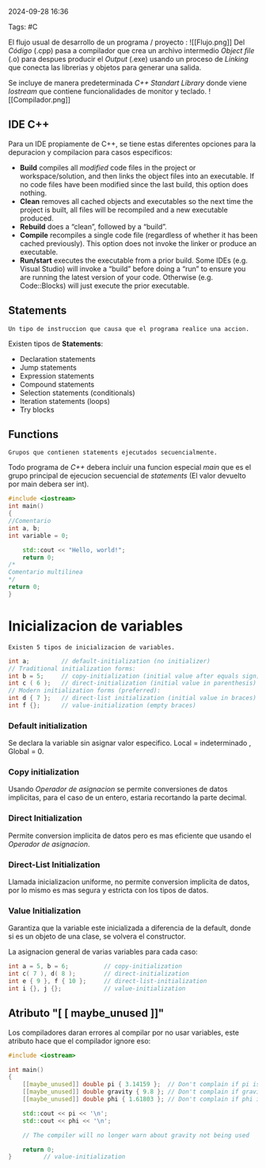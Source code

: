 2024-09-28 16:36

Tags: #C

El flujo usual de desarrollo de un programa / proyecto : 
![[Flujo.png]]
Del _Código_ (.cpp) pasa a compilador que crea un archivo intermedio _Object file_ (.o) para despues producir el _Output_ (.exe) usando un proceso de _Linking_ que conecta las librerias y objetos para generar una salida.

Se incluye de manera predeterminada _C++ Standart Library_ donde viene _Iostream_ que contiene funcionalidades de monitor y teclado.
![[Compilador.png]]
## IDE C++

Para un IDE propiamente de C++, se tiene estas diferentes opciones para la depuracion y compilacion para casos especificos:
- **Build** compiles all _modified_ code files in the project or workspace/solution, and then links the object files into an executable. If no code files have been modified since the last build, this option does nothing.
- **Clean** removes all cached objects and executables so the next time the project is built, all files will be recompiled and a new executable produced.
- **Rebuild** does a “clean”, followed by a “build”.
- **Compile** recompiles a single code file (regardless of whether it has been cached previously). This option does not invoke the linker or produce an executable.
- **Run/start** executes the executable from a prior build. Some IDEs (e.g. Visual Studio) will invoke a “build” before doing a “run” to ensure you are running the latest version of your code. Otherwise (e.g. Code::Blocks) will just execute the prior executable.
## Statements
	Un tipo de instruccion que causa que el programa realice una accion.
Existen tipos de **Statements**:
- Declaration statements
- Jump statements
- Expression statements
- Compound statements
- Selection statements (conditionals)
- Iteration statements (loops)
- Try blocks
## Functions
	Grupos que contienen statements ejecutados secuencialmente.
Todo programa de _C++_ debera incluir una funcion especial _main_ que es el grupo principal de ejecucion secuencial de _statements_ (El valor devuelto por main debera ser int). 
```cpp
#include <iostream>
int main()
{
//Comentario
int a, b;
int variable = 0;

	std::cout << "Hello, world!";
	return 0;
/* 
Comentario multilinea
*/
return 0;
}
```
# Inicializacion de variables
	Existen 5 tipos de inicializacion de variables.
```cpp
int a;         // default-initialization (no initializer)
// Traditional initialization forms:
int b = 5;     // copy-initialization (initial value after equals sign)
int c ( 6 );   // direct-initialization (initial value in parenthesis)
// Modern initialization forms (preferred):
int d { 7 };   // direct-list initialization (initial value in braces)
int f {};      // value-initialization (empty braces)
```
### Default initialization
Se declara la variable sin asignar valor especifico. Local = indeterminado , Global = 0.
### Copy initialization
Usando _Operador de asignacion_ se permite conversiones de datos implicitas, para el caso de un entero, estaria recortando la parte decimal.
### Direct Initialization
Permite conversion implicita de datos pero es mas eficiente que usando el _Operador de asignacion_.
### Direct-List Initialization
Llamada inicializacion uniforme, no permite conversion implicita de datos, por lo mismo es mas segura y estricta con los tipos de datos.
### Value Initialization
Garantiza que la variable este inicializada a diferencia de la default,  donde si es un objeto de una clase, se volvera el constructor.

La asignacion general de varias variables para cada caso:
```cpp
int a = 5, b = 6;          // copy-initialization
int c( 7 ), d( 8 );        // direct-initialization
int e { 9 }, f { 10 };     // direct-list-initialization
int i {}, j {};            // value-initialization
```

## Atributo "[ [ maybe_unused  ]]"
Los compiladores daran errores al compilar por no usar variables, este atributo hace que el compilador ignore eso:
```cpp
#include <iostream>

int main()
{
    [[maybe_unused]] double pi { 3.14159 };  // Don't complain if pi is unused
    [[maybe_unused]] double gravity { 9.8 }; // Don't complain if gravity is unused
    [[maybe_unused]] double phi { 1.61803 }; // Don't complain if phi is unused

    std::cout << pi << '\n';
    std::cout << phi << '\n';

    // The compiler will no longer warn about gravity not being used

    return 0;
}         // value-initialization
```

